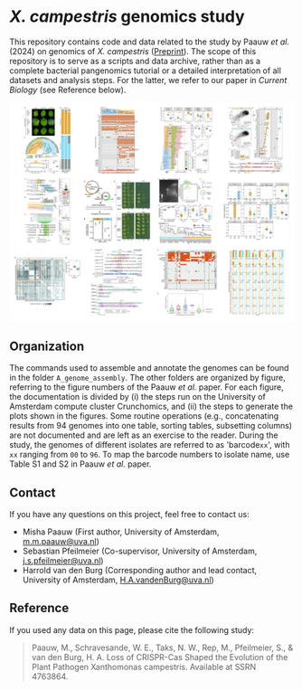 # *X. campestris* genomics study

This repository contains code and data related to the study by Paauw *et al.* (2024) on genomics of *X. campestris* ([Preprint](https://papers.ssrn.com/sol3/papers.cfm?abstract_id=4763864)). The scope of this repository is to serve as a scripts and data archive, rather than as a complete bacterial pangenomics tutorial or a detailed interpretation of all datasets and analysis steps. For the latter, we refer to our paper in *Current Biology* (see Reference below).

![figure collage](collage.jpg)

## Organization

The commands used to assemble and annotate the genomes can be found in the folder `A_genome_assembly`. The other folders are organized by figure, referring to the figure numbers of the Paauw *et al.* paper. For each figure, the documentation is divided by (i) the steps run on the University of Amsterdam compute cluster Crunchomics, and (ii) the steps to generate the plots shown in the figures. Some routine operations (e.g., concatenating results from 94 genomes into one table, sorting tables, subsetting columns) are not documented and are left as an exercise to the reader. During the study, the genomes of different isolates are referred to as 'barcode`xx`', with `xx` ranging from `00` to `96`. To map the barcode numbers to isolate name, use Table S1 and S2 in Paauw *et al.* paper.

## Contact

If you have any questions on this project, feel free to contact us:

* Misha Paauw (First author, University of Amsterdam, m.m.paauw@uva.nl)
* Sebastian Pfeilmeier (Co-supervisor, University of Amsterdam, j.s.pfeilmeier@uva.nl)
* Harrold van den Burg (Corresponding author and lead contact, University of Amsterdam, H.A.vandenBurg@uva.nl)

## Reference

If you used any data on this page, please cite the following study:

> Paauw, M., Schravesande, W. E., Taks, N. W., Rep, M., Pfeilmeier, S., & van den Burg, H. A. Loss of CRISPR-Cas Shaped the Evolution of the Plant Pathogen Xanthomonas campestris. Available at SSRN 4763864.
